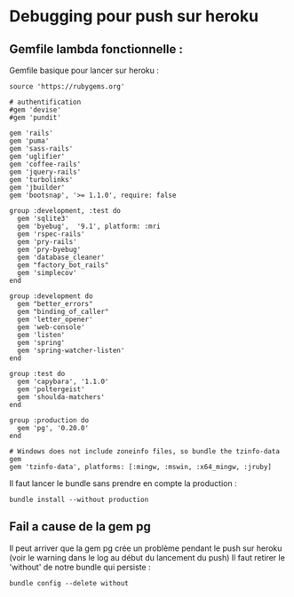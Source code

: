 # Debugging pour push sur heroku

## Gemfile lambda fonctionnelle :
Gemfile basique pour lancer sur heroku :
```
source 'https://rubygems.org'

# authentification
#gem 'devise'
#gem 'pundit'

gem 'rails'
gem 'puma'
gem 'sass-rails'
gem 'uglifier'
gem 'coffee-rails'
gem 'jquery-rails'
gem 'turbolinks'
gem 'jbuilder'
gem 'bootsnap', '>= 1.1.0', require: false

group :development, :test do
  gem 'sqlite3'
  gem 'byebug',  '9.1', platform: :mri
  gem 'rspec-rails'
  gem 'pry-rails'
  gem 'pry-byebug'
  gem 'database_cleaner'
  gem "factory_bot_rails"
  gem 'simplecov'
end

group :development do
  gem "better_errors"
  gem "binding_of_caller"
  gem 'letter_opener'
  gem 'web-console'
  gem 'listen'
  gem 'spring'
  gem 'spring-watcher-listen'
end

group :test do
  gem 'capybara', '1.1.0'
  gem 'poltergeist'
  gem 'shoulda-matchers'
end

group :production do
  gem 'pg', '0.20.0'
end

# Windows does not include zoneinfo files, so bundle the tzinfo-data gem
gem 'tzinfo-data', platforms: [:mingw, :mswin, :x64_mingw, :jruby]
```
Il faut lancer le bundle sans prendre en compte la production :
```
bundle install --without production
```

## Fail a cause de la gem pg 
Il peut arriver que la gem pg crée un problème pendant le push sur heroku (voir le warning dans le log au début du lancement du push)
Il faut retirer le 'without' de notre bundle qui persiste :
```
bundle config --delete without
```
